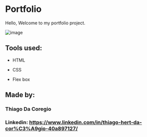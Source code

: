 # Portfolio 

Hello, Welcome to my portfolio project.

![image](https://user-images.githubusercontent.com/124211397/226219235-7767dad3-d700-4f19-91c7-86088101725f.png)

## Tools used:

* HTML

* CSS

* Flex box

## Made by:

### Thiago Da Coregio

### Linkedin: https://www.linkedin.com/in/thiago-hert-da-cor%C3%A9gio-40a897127/
